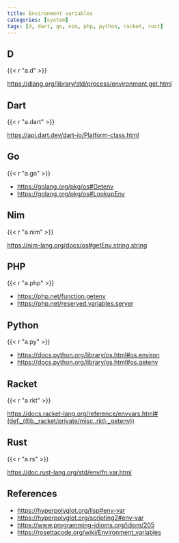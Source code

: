 ```yaml
---
title: Environment variables
categories: [system]
tags: [d, dart, go, nim, php, python, racket, rust]
---
```


## D

{{< r "a.d" >}}

<https://dlang.org/library/std/process/environment.get.html>

## Dart

{{< r "a.dart" >}}

<https://api.dart.dev/dart-io/Platform-class.html>

## Go

{{< r "a.go" >}}

- <https://golang.org/pkg/os#Getenv>
- <https://golang.org/pkg/os#LookupEnv>

## Nim

{{< r "a.nim" >}}

<https://nim-lang.org/docs/os#getEnv,string,string>

## PHP

{{< r "a.php" >}}

- <https://php.net/function.getenv>
- <https://php.net/reserved.variables.server>

## Python

{{< r "a.py" >}}

- <https://docs.python.org/library/os.html#os.environ>
- <https://docs.python.org/library/os.html#os.getenv>

## Racket

{{< r "a.rkt" >}}

<https://docs.racket-lang.org/reference/envvars.html#(def._((lib._racket/private/misc..rkt)._getenv))>

## Rust

{{< r "a.rs" >}}

<https://doc.rust-lang.org/std/env/fn.var.html>

## References

- <https://hyperpolyglot.org/lisp#env-var>
- <https://hyperpolyglot.org/scripting2#env-var>
- <https://www.programming-idioms.org/idiom/205>
- <https://rosettacode.org/wiki/Environment_variables>
